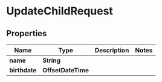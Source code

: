 

# UpdateChildRequest


## Properties

| Name | Type | Description | Notes |
|------------ | ------------- | ------------- | -------------|
|**name** | **String** |  |  |
|**birthdate** | **OffsetDateTime** |  |  |



